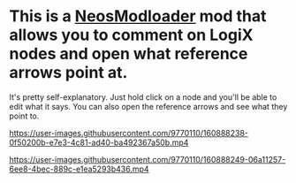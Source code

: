 # This is a [NeosModloader](https://github.com/zkxs/NeosModLoader) mod that allows you to comment on LogiX nodes and open what reference arrows point at.

It's pretty self-explanatory. Just hold click on a node and you'll be able to edit what it says. You can also open the reference arrows and see what they point to.







https://user-images.githubusercontent.com/9770110/160888238-0f50200b-e7e3-4c81-ad40-ba492367a50b.mp4



https://user-images.githubusercontent.com/9770110/160888249-06a11257-6ee8-4bec-889c-e1ea5293b436.mp4

